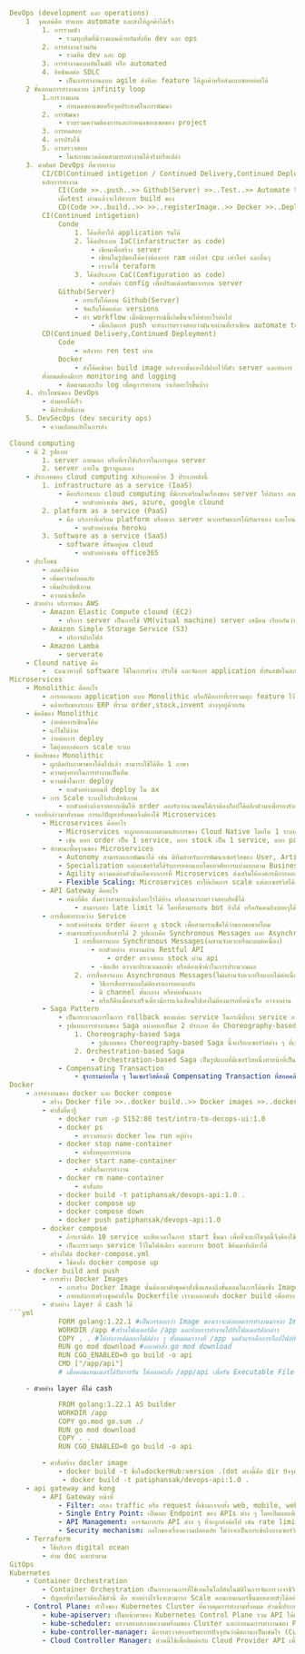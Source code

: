 ```yml
DevOps (development และ operations)
    1  จุดเดน่คือ ทำแบบ automate และส่งให้ลูกค้าได้เร็ว
        1. การรวมตัว
            - รวมทุกทีมที่มีวางแผนด้วยกันทั้งทีม dev และ ops
        2. การทำงานร่วมกัน
            - รวมทีม dev และ op
        3. การทำงานแบบอัตโนมัติ หรือ automated
        4. อิทธิพลต่อ SDLC
            - เป็นการทำงานแบบ agile ส่งทีละ feature ให้ลูกค้าหรือส่งแบบซอยย่อยได้
    2 ขั้นตอนการทำงานแบบ infinity loop
        1.การวางแผน
            - กำหนดขอบเขตหรือจุดประสงค์ในการพัฒนา
        2. การพัฒนา
            - รวบรวมความต้องการและกำหนดขอบเขตของ project
        3. การทดสอบ
        4. การปรับใช้
        5. การตรวจสอบ
            - ในสภาพแวดล้อมสามารถทำงานได้จริงหรือเปล่า
    3. คำศัพท์ DevOps ที่ควรทราบ
        CI/CD(Continued intigetion / Continued Delivery,Continued Deployment)
        หลักการทำงาน
            CI(Code >>..push..>> Github(Server) >>..Test..>> Automate testing) 
            เมื่อtest ผ่านแล้วจะไปทำการ build ของ 
            CD(Code >>..build..>> >>..registerImage..>> Docker >>..Deploy..>> )
        CI(Continued intigetion)
            Conde
                1. โค้ดที่ทำให้ application รันได้
                2. โค้ดประเภท IaC(infarstructer as code)
                    - เขียนเพื่อสร้าง server
                    - เขียนในรูปของโค้ดว่าต้องการ ram เท่าไหร่ cpu เท่าไหร่ และอื่นๆ
                    - เราจะใช้ teraform
                3. โค้ดประเภท CaC(Comfiguration as code)
                    - การตั้งค่า config เพื่อปรับแต่งทรัพยากรบน server
            Github(Server)
                - การเก็บโค้ดบน Github(Server)
                - จัดเก็บโค้ดแต่ละ versions
                - ทำ workflow เมื่อมีเหตุการณ์นี้เกิดขึ้นจะให้ทำอะไรต่อไป
                    - เมื่อเกิดการ push จะทำการตรวจสอบว่ามันจะผ่านที่เราเขียน automate testing หรือไม่ (Push >> runtest)
        CD(Continued Delivery,Continued Deployment)
            Code
                - หลังจาก ren test ผ่าน
            Docker
                - ส่งโค้ดเข้ามา build image หลังจากนั้นเอาไปฝากไว้ที่ตัว server และทำการ deploy
        ทั้งหมดต้องมีการ monitoring and logging
            - ติดตามและเก็บ log เพื่อดูการทำงาน ว่าเกิดอะไรขึ้นบ้าง
    4. ประโยชน์ของ DevOps
        - ส่งมอบได้เร็ว
        - มีประสิทธิภาพ
    5. DevSecOps (dev security ops)
        - ความปลอดภัยในการส่ง

Clound computing
    - มี 2 รูปแบบ
        1. server ภายนอก หรือที่เราใช้บริการในการดูแล server
        2. server ภายใน gเราดูแลเอง
    - ประเภทของ cloud computing xประกอบด้วย 3 ประเภทดังนี้
        1. infrastructure as a service (IaaS)
            - คือบริการแบบ cloud computing ที่มีการเตรียมในเรื่องของ server ให้กับเรา ลงทุกอย่างเองได้
                - ยกตัวอย่างเช่น aws, azure, google clound
        2. platform as a service (PaaS)
            - คือ บริการที่เตรียม platform หรือพวก server พวกทรัพยากรให้กับเราเอง และโยนโค้ดของเราขึ้นไปอย่างเดียว
                - ยกตัวอย่างเช่น heroku
        3. Software as a service (SaaS)
            - software ที่รันอยู่บน cloud
                - ยกตัวอย่างเช่น office365
    - ประโยชน์
        - ลดค่าใช้จ่าย
        - เพิ่มความปลอดภัย
        - เพิ่มประสิทธิภาพ
        - ความน่าเชื่อถือ
    - ตัวอย่าง บริการของ AWS
        - Amazon Elastic Compute clound (EC2)
            - บริการ server เป็นการใช้ VM(vitual machine) server เสมือน เรียกกันว่า VPS(Virtual private server)
        - Amazon Simple Storage Service (S3)
            - บริการฝากไฟล์
        - Amazon Lamba
            - serverate
    - Clound native คือ
        -  cแนวทางที่ software ใช้ในการสร้าง ปรับใช้ และจัดการ application ที่ทันสมัยในสภาพแวดล้อมการประมวณผลบล cloud
Microservices
    - Monolithic คืออะไร
        - การออกแบบ application แบบ Monolithic หรือก็คือการที่เรารวมทุก feature ไว้ในแอพเดียว ซึ่งใน application จะมีการใช้ ฐานข้อมูลร่วมกัน
        - คล้ายกับของระบบ ERP ที่รวม order,stock,invent ต่างๆอยู่ด้วยกัน
    - ข้อดีของ Monolithic
        - ง่ายต่อการเขียนโค้ด
        - แก้ไขได้ง่าย
        - ง่ายต่อการ deploy
        - ไม่ยุ่งยากต่อการ scale ระบบ
    - ข้อเสียของ Monolithic
        - ผูกติดกับภาษาของโค้ดไปแล้ว สามารถใช้ได้คือ 1 ภาษา
        - ความยุ่งยากในการทำงานเป็นทีม
        - ความช้าในการ deploy
            - ยกตัวอย่างตอนที่ deploy ใน ax
        - การ Scale ระบบไร้ประสิทธิภาพ
            - ยกตัวอย่างถ้าเราอยากเพิ่มให้ order ลองรับจำนวนคนได้เราต้องก็อปโค้ดอีกตัวมาเพื่อรองรับคน แต่ในโค้ดนี้นกลับมี stock เข้ามาเกี่ยวด้วยทั้งที่เราไม่ได้อยากเพิ่มการรองรับคนของ stock
    - จากที่กล่าวมาทั้งหมด การแก้ปัญหาทั้งหมดจึงต้องใช้ Microservices
        - Microservices คืออะไร
            - Microservices จะถูกออกแบบตามหลักการของ Cloud Native โดยใน 1 ระบบจะประกอบไปด้วยหน่วยย่อยๆ หรือ service ที่เชื่อต่อกันแบบหลวมๆ แต่ละ services มีขนาดเล็กและแยก deploy ได้อย่างอิสระ
            - เช่น แยก order เป็น 1 service, แยก stock เป็น 1 service, แยก payment เป็น 1 service และใช้ database ของใครของมัน
        - ลักษณะพื้นฐานของ Microservices
            - Autonomy สามารถแยกพัฒนาได้ เช่น มีทีมสำหรับการพัฒนาเซอร์วิสของ User, Article, Order และ Payment แยกแตกต่างกันออกไป พร้อมทั้งสามารถแยก Deploy หรือ scale แยกแต่ละเซอร์วิสได้โดยไม่กระทบกับเซอร์วิสอื่น
            - Specialization แต่ละเซอร์วิสได้รับการออกแบบโดยอาศัยการแบ่งแยกตาม Business Capability เพื่อให้สามารถแก้ปัญหาทางธุรกิจนั้น ๆ ได้อย่างเฉพาะเจาะจง
            - Agility ความคล่องตัวนั้นเกิดจากการที่ Microservices ส่งเสริมให้องค์กรมีการออกแบบทีมขนาดเล็กเพื่อเป็นเจ้าของแต่ละเซอร์วิส
            - Flexible Scaling: Microservices ทำให้เกิดการ scale แต่ละเซอร์วิสได้อย่างอิสระโดยไม่กระทบกับเซอร์วิสอื่น ๆ
        - API Gateway คืออะไร
            - หน้าที่คือ ตั้งค่าว่าสามารถเข้าถึงอะไรได้บ้าง หรือสามารถตรวจสอบสิทธิ์ได้
                - สามารถทำ late limit ได้ โดยที่สามารถกัน bot ยิงได้ หรือกันคนยิงบ่อยๆได้ เช่น ใน 1 นาทีสามารถยิงได้ไม่เกิน 10 ครั้ง 
        - การสื่อสารระหว่าง Service
            - ยกตัวอย่างเช่น order ต้องการ ดู stock เพื่อสามารถเช็คได้ว่าของพอขายไหม
            - สามารถสร้างการสื่อสารได้ 2 รูปแบบคือ Synchronous Messages และ Asynchronous Messages
                1 การสื่อสารแบบ Synchronous Messages(ผสานจังหวะหรือแบบต่อเนื่อง)
                    - ยกตัวอย่าง ทำงานผ่าน Restful API
                        - order ตรวจสอบ stock ผ่าน api 
                    - -ข้อเสีย อาจจะประมวณผลช้า หรือต้องเข้าคิวในการประมวณผล
                2. การสื่อสารแบบ Asynchronous Messages(ไม่ผสานจังหวะหรือแบบไม่ต่อเนื่อง)
                    - วิธีการสื่อสารแบบไม่ต้องรอการตอบกลับ
                    - มี channel คั้นกลาง หรือท่อคั้นกลาง
                    - หรือก็คือเมื่อทำเสร็จเดี๋ยวมีการแจ้งเตือนไปเองไม่ต้องมารอที่หน้าเว็บ อาจจะผ่าน email หรืออื่นๆ
        - Saga Pattern
            - เป็นกระบวณการในการ rollback ของแต่ละ service ในกรณีที่บาง service อาจจะไม่ผ่านกระบวณการ หรือที่เรียกว่า Compensating Transaction
            - รูปแบบการทำงานของ Saga แบ่งออกเป็นส 2 ประเภท คือ Choreography-based Saga และ Orchestration-based Saga
                1. Choreography-based Saga
                    - รูปแบบของ Choreography-based Saga นี้จะเรียกเซอร์วิสต่าง ๆ ที่เข้ามาเกี่ยวข้องว่า Saga Participant มีหน้าที่ในการสอดส่องเหตุการณ์ที่เกี่ยวข้องกับการทำงานของตน เมื่อได้รับเหตุการณ์นั้นแล้วจึงทำการประมวลผลต่อและส่งต่อเหตุการณ์ใหม่ไปยัง channel เพื่อให้เซอร์วิสถัดไปมองเห็นและดำเนินการสำหรับขั้นตอนถัดไป
                2. Orchestration-based Saga
                    - Orchestration-based Saga เป็นรูปแบบที่มีเซอร์วิสหนึ่งทำหน้าที่เป็นผู้ควบคุมขั้นตอนการดำเนินงาน เรียกเซอร์วิสนี้ว่าเป็น Orchestrator โดยทำหน้าที่ดำเนินการผ่านการตรวจตราเหตุการณ์ต่าง ๆ ที่เกี่ยวข้องแล้วจึงประมวลผลด้วยการส่งเหตุการณ์ที่ควรเป็นไปยังเซอร์วิสปลายทางที่มีหน้าที่ในการจัดการสิ่งนั้น Orchestrator จะมีการบันทึกสถานะของการดำเนินงานต่าง ๆ ที่เกี่ยวข้องในรูปแบบของ Saga Log
            - Compensating Transaction
                - ธุรกรรมย่อยใด ๆ ในเซอร์วิสต้องมี Compensating Transaction ที่สอดคล้องกันเกิดขึ้นด้วยเพื่อใช้ในการย้อนกลับเมื่อการทำงานในเซอร์วิสนั้นล้มเหลว เช่น T1: Order requested จะมีธุรกรรมย้อนกลับที่เข้าคู่กันคือ C1: Order cancelled เป็นต้น
Docker 
    - การทำงานของ docker และ Docker compose 
        - สร้าง Docker file >>..docker build..>> Docker images >>..docker run..>> conntainer
        - คำสั่งที่ควรู้
            - docker run -p 5152:80 test/intro-to-decops-ui:1.0
            - docker ps
                - ตรวจสอบว่า docker ไหน run อยู่บ้าง
            - docker stop name-container
                - คำสั่งหยุดการทำงาน
            - docker start name-container
                - คำสั่งเริ่มการทำงาน
            - docker rm name-container
                - คำสั่งลบ
            - docker build -t patiphansak/devops-api:1.0 .
            - docker compose up
            - docker compose down
            - docker push patiphansak/devops-api:1.0
        - docker compose
            - ถ้ารเรามีสัก 10 service จะเสียเวลาในการ start ขึ้นมา เพื่อที่จะแก้ไขจุดนี้จึงต้องใช้ docker compose
            - เป็นการรวมทุก service ไว้ในไฟล์เดียว และทำการ boot ขึค้นมาทีเดียวได้
        - สร้างไฟล์ docker-compose.yml 
            - ใช้คำสั่ง docker compose up
    - docker build and push
        - การสร้าง Docker Images
            - การสร้าง Docker Image นั้นต้องอาศัยชุดคำสั่งซึ่งแสดงถึงขั้นตอนในการได้มาซึ่ง Image ชุดคำสั่งดังกล่าวจะเขียนไว้ในไฟล์ชื่อ Dockerfile คำสั่งแต่ละบรรทัดของ Dockerfile นั้นเมื่อแปลงเป็น Docker Image จะทำให้เกิดสิ่งที่เรียกว่า Layers ขึ้นมา เราจึงกล่าวได้ว่า Docker Image แท้ที่จริงแล้วก็คือ Layers หลาย ๆ Layers ที่เกิดจากชุดคำสั่งใน Dockerfile ประกอบรวมกันเป็น Image นั่นเอง
            - ภายหลังการสร้างชุดคำสั่งใน Dockerfile เราจะออกคำสั่ง docker build เพื่อทำการสร้าง Docker Image และเพื่อให้ Image ดังกล่าวสามารถถูกโหลดไปใช้งานได้ เราต้องส่ง Image ไปจัดเก็บไว้ในส่วนจัดเก็บบนคลาวด์ที่เรียกว่า Docker Registry โดยทั่วไปแล้ว Docker Registry ที่เป็นมาตรฐานและใช้งานโดยทั่วไปคือ Docker Hub เราใช้คำสั่ง docker push เพื่อนำส่ง Image ไปจัดเก็บยัง Docker Registry
        - ตัวอย่าง layer ที่ cash ได้ 
```yml
            FORM golang:1.22.1 #เป็นการบอกว่า Image ของเราจะต่อยอดการทำงานมาจาก Image ที่ชื่อ golang โดยมีเวอร์ชันของแท็กคือ 1.22.1
            WORKDIR /app #สร้างโฟลเดอร์คือ /app และย้ายการทำงานไปยังโฟลเดอร์ดังกล่าว
            COPY . . #ให้ทำการคัดลอกไฟล์ต่าง ๆ ทั้งหมดมาวางที่ /app จุดตัวแรกคือการก็อปไฟล์ทั้งหมดจาก dir ปัจจุบัน ไปไว้ที่ จุดตัวที่สองหรือก็แค่ที่ WORKDIR /app
            RUN go mod download #ออกคำสั่ง go mod download
            RUN CGO_ENABLED=0 go build -o api
            CMD ["/app/api"]
            # เมื่อคอนเทนเนอร์ได้รับการรัน ให้ออกคำสั่ง /app/api เพื่อรัน Executable File
```
        - ตัวอย่าง layer ที่ไม่ cash
```yml
            FROM golang:1.22.1 AS builder
            WORKDIR /app
            COPY go.mod go.sum ./
            RUN go mod download
            COPY . .
            RUN CGO_ENABLED=0 go build -o api
```
```yml
        - คำสั่งสร้าง docler image
            - docker build -t ชื่อในdockerHub:version .(dot ตรงนี้คือ dir ปัจจุบันของ Dockerfile)
             - docker build -t patiphansak/devops-api:1.0 .
    - api gateway and kong
        - API Gateway หน้าที่
            - Filter: กรอง traffic หรือ request ที่เข้ามาจากทั้ง web, mobile, web service และอื่น ๆ โดยแก้ปัญหาได้หลายหลาก เช่น การมีหลาย Entry point (URL) ของแต่ละเซอร์วิส ทำให้ยากต่อการจดจำและเข้าถึง และปัญหาด้านความปลอดภัย เป็นต้น
            - Single Entry Point: เปิดเผย Endpoint ของ APIs ต่าง ๆ โดยเปิดเผยเพียงแค่ endpoint เดียว แล้วให้ request ที่เข้ามาถูกพิจารณาส่วนของ Path ก่อน เช่น เมื่อพาธเป็น /articles ให้วิ่งต่อไปยังเซอร์วิสคือ Article ส่วนนี้จึงกล่าวได้ว่า API Gateway ทำหน้าที่ Routing
            - API Management: การจัดการกับ API ต่าง ๆ ที่จะถูกส่งต่อไป เช่น rate limit เป็นต้น
            - Security mechanism: กลไกของเรื่องความปลอดภัย ไม่ว่าจะเป็นการเข้าถึงบางเซอร์วิสที่ต้องผ่านการลอคอินก่อน หรือการทำ logging เป็นต้น
    - Terraform
        - ใช้บริการ digital ocean
        - อ่าน doc และทำตาม
GitOps
Kubernetes
    - Container Orchestration
        - Container Orchestration เป็นกระบวนการที่ใช้เทคโนโลยีอัตโนมัติในการจัดการวงจรชีวิตของคอนเทนเนอร์ ซึ่งรวมถึงการจัดสรรทรัพยากร การปรับขนาด (ขยายและย่อ) การจัดการเครือข่าย และการดูแลความพร้อมใช้งาน
        - ปํญหาที่ทำไมเราต้องใช้ตัวนี้ คือ ทำอย่างไรจึงจะสามารถ Scale คอนเทนเนอร์ขึ้นมาหลายตัวได้อย่างอัตโนมัติเพื่อรองรับโหลดของผู้ใช้งานเมื่อทรัพยากรถึงขีดจำกัดที่กำหนด หรือเราจะสามารถจัดการการเชื่อมต่อเน็ตเวิร์กของคอนเทนเนอร์ที่หลากหลายได้อย่างไร เป็นต้น ปัญหาต่าง ๆ เหล่านี้สามารถแก้ไขได้ด้วย Container Orchestration
    - Control Plane: หัวใจของ Kubernetes Cluster ที่ควบคุมการทำงานทั้งหมด ส่วนนี้ประกอบด้วย:
        - kube-apiserver: เป็นหน้าตาของ Kubernetes Control Plane รวม API ให้เรียกใช้งานเพื่อจัดการคำขอจากภายในระบบ Cluster และภายนอกระบบ Cluster
        - kube-scheduler: ตรวจสอบสภาพความพร้อมของ Cluster และกำหนดการทำงานของ Pod ให้กับ Node ที่เหมาะสม
        - kube-controller-manager: มีการตรวจสอบทรัพยากรปัจจุบันว่ามีสถานะเป็นเช่นไร (Current State) Controller Manager จะพยายามเปลี่ยนแปลงสถานะปัจจุบันให้เป็นสถานะที่ต้องการ (Desired State)
        - Cloud Controller Manager: ส่วนนี้ใช้เพื่อติดต่อกับ Cloud Provider API เพื่อจัดการให้เกิดการสร้างหรือใช้งานทรัพยากรบน Cloud Provider นั้น
